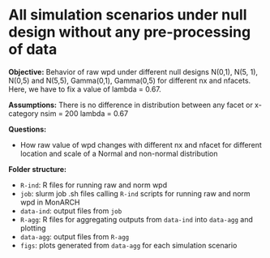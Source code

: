 # All simulation scenarios under null design without any pre-processing of data

**Objective:**  Behavior of raw wpd under different null designs N(0,1), N(5, 1), N(0,5) and N(5,5), Gamma(0,1), Gamma(0,5) for different nx and nfacets. Here, we have to fix a value of lambda = 0.67.

**Assumptions:** There is no difference in distribution between any facet or x-category
nsim = 200
lambda = 0.67

**Questions:** 
 - How raw value of wpd changes with different nx and nfacet for different location and scale of a Normal and non-normal distribution  

**Folder structure:**  
 - `R-ind`:  R files for running raw and norm wpd  
 - `job`:  slurm job .sh files calling `R-ind` scripts for running raw and norm wpd in MonARCH  
 - `data-ind`:  output files from `job`  
 - `R-agg`:  R files for aggregating   outputs from `data-ind` into `data-agg` and plotting  
 - `data-agg`:  output files from `R-agg`  
 - `figs`: plots generated from `data-agg` for each simulation scenario  



